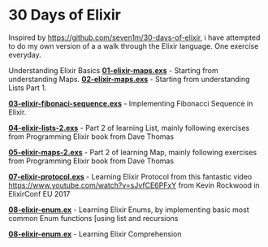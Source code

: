 # 30 Days of Elixir 

Inspired by https://github.com/seven1m/30-days-of-elixir, i have attempted to do my own version of a a walk through the Elixir language. One exercise everyday. 

Understanding Elixir Basics 
**[01-elixir-maps.exs](01-elixir-maps.exs)** - Starting from understanding Maps. 
**[02-elixir-maps.exs](02-elixir-maps.exs)** - Starting from understanding Lists Part 1. 

**[03-elixir-fibonaci-sequence.exs](03-elixir-fibonaci-sequence.exs)** - Implementing Fibonacci Sequence in Elixir. 

**[04-elixir-lists-2.exs](03-elixir-lists-2.exs)** - Part 2 of learning List, mainly following exercises from Programming Elixir book from Dave Thomas

**[05-elixir-maps-2.exs](05-elixir-maps-2.exs)** - Part 2 of learning Map, mainly following exercises from Programming Elixir book from Dave Thomas

**[07-elixir-protocol.exs](07-elixir-protocol.exs)** - Learning Elixir Protocol from this fantastic video https://www.youtube.com/watch?v=sJvfCE6PFxY from Kevin Rockwood in ElixirConf EU 2017

**[08-elixir-enum.ex](08-elixir-enum.ex)** - Learning Elixir Enums, by implementing basic most common Enum functions [using list and recursions

**[08-elixir-enum.ex](05-elixir-comprehension.ex)** - Learning Elixir Comprehension 